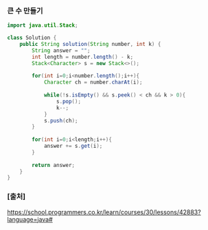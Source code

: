 ### 큰 수 만들기


``` java
import java.util.Stack;

class Solution {
    public String solution(String number, int k) {
        String answer = "";
        int length = number.length() - k;
        Stack<Character> s = new Stack<>();
        
        for(int i=0;i<number.length();i++){
            Character ch = number.charAt(i);
        
            while(!s.isEmpty() && s.peek() < ch && k > 0){
                s.pop();
                k--;
            }    
            s.push(ch);
        }
        
        for(int i=0;i<length;i++){
            answer += s.get(i);
        }
        
        return answer;
    }
}
```

### [출처]
https://school.programmers.co.kr/learn/courses/30/lessons/42883?language=java#
